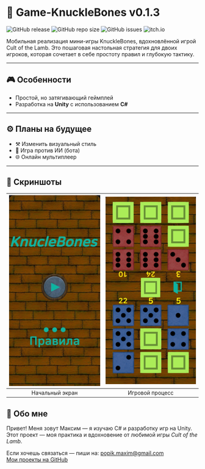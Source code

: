# 📱 Game-KnuckleBones v0.1.3

![GitHub release](https://img.shields.io/github/v/release/TRONMAXS/Game-KnuckleBones?include_prereleases&label=release)
![GitHub repo size](https://img.shields.io/github/repo-size/TRONMAXS/Game-KnuckleBones)
![GitHub issues](https://img.shields.io/github/issues/TRONMAXS/Game-KnuckleBones)
![itch.io](https://img.shields.io/badge/play-on_itch.io-red?logo=itchdotio)

Мобильная реализация мини-игры KnuckleBones, вдохновлённой игрой Cult of the Lamb.
Это пошаговая настольная стратегия для двоих игроков, которая сочетает в себе простоту правил и глубокую тактику.

---

## 🎮 Особенности

- Простой, но затягивающий геймплей
- Разработка на **Unity** с использованием **C#**

---

## ⚙️ Планы на будущее

- ⚒️ Изменить визуальный стиль
- 🤖 Игра против ИИ (бота)
- 🌐 Онлайн мультиплеер

---

## 📸 Скриншоты


| <img src="Assets/StartWindow.jpg" width="250"/> | <img src="Assets/GameWindow.jpg" width="250"/> |
|:-----------------------------------------------:|:----------------------------------------------:|
|                  Начальный экран                |                 Игровой процесс                |

## 👤 Обо мне

Привет! Меня зовут Максим — я изучаю C# и разработку игр на Unity.  
Этот проект — моя практика и вдохновение от любимой игры *Cult of the Lamb*.  

Если хочешь связаться — пиши на: popik.maxim@gmail.com  
[Мои проекты на GitHub](https://github.com/TRONMAXS)
